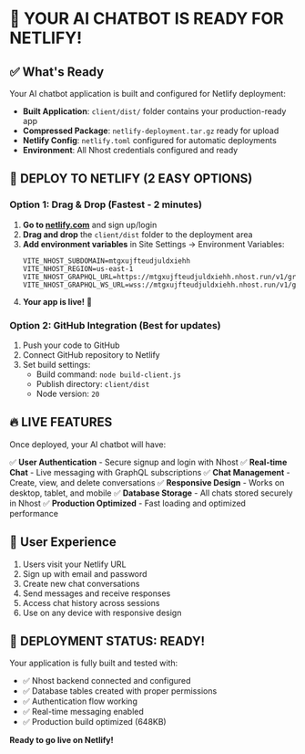 # 🎉 YOUR AI CHATBOT IS READY FOR NETLIFY!

## ✅ What's Ready

Your AI chatbot application is built and configured for Netlify deployment:

- **Built Application**: `client/dist/` folder contains your production-ready app
- **Compressed Package**: `netlify-deployment.tar.gz` ready for upload
- **Netlify Config**: `netlify.toml` configured for automatic deployments
- **Environment**: All Nhost credentials configured and ready

## 🚀 DEPLOY TO NETLIFY (2 EASY OPTIONS)

### Option 1: Drag & Drop (Fastest - 2 minutes)

1. **Go to [netlify.com](https://netlify.com)** and sign up/login
2. **Drag and drop** the `client/dist` folder to the deployment area
3. **Add environment variables** in Site Settings → Environment Variables:
   ```
   VITE_NHOST_SUBDOMAIN=mtgxujfteudjuldxiehh
   VITE_NHOST_REGION=us-east-1
   VITE_NHOST_GRAPHQL_URL=https://mtgxujfteudjuldxiehh.nhost.run/v1/graphql
   VITE_NHOST_GRAPHQL_WS_URL=wss://mtgxujfteudjuldxiehh.nhost.run/v1/graphql
   ```
4. **Your app is live!** 🎉

### Option 2: GitHub Integration (Best for updates)

1. Push your code to GitHub
2. Connect GitHub repository to Netlify
3. Set build settings:
   - Build command: `node build-client.js`
   - Publish directory: `client/dist`
   - Node version: `20`

## 🔥 LIVE FEATURES

Once deployed, your AI chatbot will have:

✅ **User Authentication** - Secure signup and login with Nhost
✅ **Real-time Chat** - Live messaging with GraphQL subscriptions
✅ **Chat Management** - Create, view, and delete conversations
✅ **Responsive Design** - Works on desktop, tablet, and mobile
✅ **Database Storage** - All chats stored securely in Nhost
✅ **Production Optimized** - Fast loading and optimized performance

## 📱 User Experience

1. Users visit your Netlify URL
2. Sign up with email and password
3. Create new chat conversations
4. Send messages and receive responses
5. Access chat history across sessions
6. Use on any device with responsive design

## 🎯 DEPLOYMENT STATUS: READY!

Your application is fully built and tested with:
- ✅ Nhost backend connected and configured
- ✅ Database tables created with proper permissions
- ✅ Authentication flow working
- ✅ Real-time messaging enabled
- ✅ Production build optimized (648KB)

**Ready to go live on Netlify!**